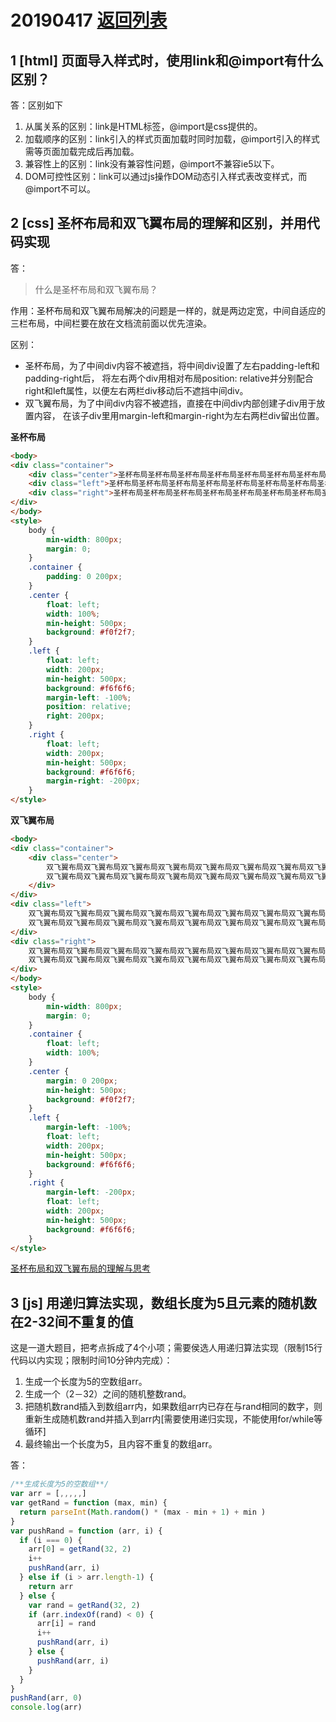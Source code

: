 # 20190417 [返回列表](../Web3+1.md)

## 1 [html] 页面导入样式时，使用link和@import有什么区别？

答：区别如下

1. 从属关系的区别：link是HTML标签，@import是css提供的。
1. 加载顺序的区别：link引入的样式页面加载时同时加载，@import引入的样式需等页面加载完成后再加载。
1. 兼容性上的区别：link没有兼容性问题，@import不兼容ie5以下。
1. DOM可控性区别：link可以通过js操作DOM动态引入样式表改变样式，而@import不可以。

## 2 [css] 圣杯布局和双飞翼布局的理解和区别，并用代码实现

答：

> 什么是圣杯布局和双飞翼布局？

作用：圣杯布局和双飞翼布局解决的问题是一样的，就是两边定宽，中间自适应的三栏布局，中间栏要在放在文档流前面以优先渲染。

区别：
* 圣杯布局，为了中间div内容不被遮挡，将中间div设置了左右padding-left和padding-right后，
将左右两个div用相对布局position: relative并分别配合right和left属性，以便左右两栏div移动后不遮挡中间div。
* 双飞翼布局，为了中间div内容不被遮挡，直接在中间div内部创建子div用于放置内容，
在该子div里用margin-left和margin-right为左右两栏div留出位置。

**圣杯布局**

```html
<body>
<div class="container">
    <div class="center">圣杯布局圣杯布局圣杯布局圣杯布局圣杯布局圣杯布局圣杯布局圣杯布局圣杯布局</div>
    <div class="left">圣杯布局圣杯布局圣杯布局圣杯布局圣杯布局圣杯布局圣杯布局圣杯布局圣杯布局</div>
    <div class="right">圣杯布局圣杯布局圣杯布局圣杯布局圣杯布局圣杯布局圣杯布局圣杯布局圣杯布局</div>
</div>
</body>
<style>
    body {
        min-width: 800px;
        margin: 0;
    }
    .container {
        padding: 0 200px;
    }
    .center {
        float: left;
        width: 100%;
        min-height: 500px;
        background: #f0f2f7;
    }
    .left {
        float: left;
        width: 200px;
        min-height: 500px;
        background: #f6f6f6;
        margin-left: -100%;
        position: relative;
        right: 200px;
    }
    .right {
        float: left;
        width: 200px;
        min-height: 500px;
        background: #f6f6f6;
        margin-right: -200px;
    }
</style>
```

**双飞翼布局**

```html
<body>
<div class="container">
    <div class="center">
        双飞翼布局双飞翼布局双飞翼布局双飞翼布局双飞翼布局双飞翼布局双飞翼布局双飞翼布局双飞翼布局
        双飞翼布局双飞翼布局双飞翼布局双飞翼布局双飞翼布局双飞翼布局双飞翼布局双飞翼布局双飞翼布局
    </div>
</div>
<div class="left">
    双飞翼布局双飞翼布局双飞翼布局双飞翼布局双飞翼布局双飞翼布局双飞翼布局双飞翼布局双飞翼布局
    双飞翼布局双飞翼布局双飞翼布局双飞翼布局双飞翼布局双飞翼布局双飞翼布局双飞翼布局双飞翼布局
</div>
<div class="right">
    双飞翼布局双飞翼布局双飞翼布局双飞翼布局双飞翼布局双飞翼布局双飞翼布局双飞翼布局双飞翼布局
    双飞翼布局双飞翼布局双飞翼布局双飞翼布局双飞翼布局双飞翼布局双飞翼布局双飞翼布局双飞翼布局
</div>
</body>
<style>
    body {
        min-width: 800px;
        margin: 0;
    }
    .container {
        float: left;
        width: 100%;
    }
    .center {
        margin: 0 200px;
        min-height: 500px;
        background: #f0f2f7;
    }
    .left {
        margin-left: -100%;
        float: left;
        width: 200px;
        min-height: 500px;
        background: #f6f6f6;
    }
    .right {
        margin-left: -200px;
        float: left;
        width: 200px;
        min-height: 500px;
        background: #f6f6f6;
    }
</style>
```

[圣杯布局和双飞翼布局的理解与思考](https://www.jianshu.com/p/81ef7e7094e8)

## 3 [js] 用递归算法实现，数组长度为5且元素的随机数在2-32间不重复的值

这是一道大题目，把考点拆成了4个小项；需要侯选人用递归算法实现（限制15行代码以内实现；限制时间10分钟内完成）：
1. 生成一个长度为5的空数组arr。
1. 生成一个（2－32）之间的随机整数rand。
1. 把随机数rand插入到数组arr内，如果数组arr内已存在与rand相同的数字，则重新生成随机数rand并插入到arr内[需要使用递归实现，不能使用for/while等循环]
1. 最终输出一个长度为5，且内容不重复的数组arr。

答：

```javascript
/**生成长度为5的空数组**/
var arr = [,,,,,]
var getRand = function (max, min) {
  return parseInt(Math.random() * (max - min + 1) + min )
}
var pushRand = function (arr, i) {
  if (i === 0) {
    arr[0] = getRand(32, 2)
    i++
    pushRand(arr, i)
  } else if (i > arr.length-1) {
    return arr
  } else {
    var rand = getRand(32, 2)
    if (arr.indexOf(rand) < 0) {
      arr[i] = rand
      i++
      pushRand(arr, i)
    } else {
      pushRand(arr, i)
    }
  }
}
pushRand(arr, 0)
console.log(arr)
```
